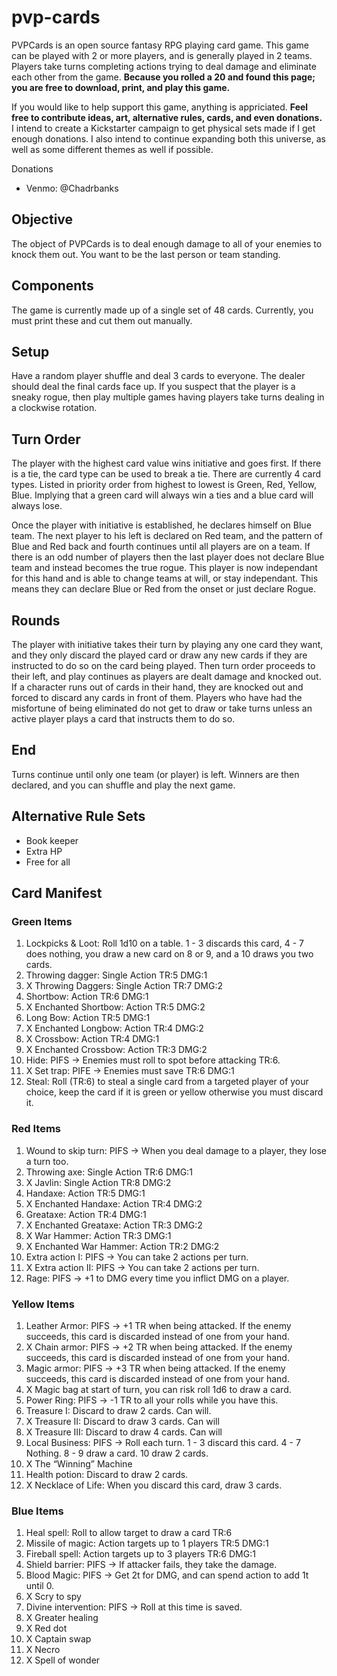 # pvp-cards
PVPCards is an open source fantasy RPG playing card game.
This game can be played with 2 or more players, and is generally played in 2 teams.
Players take turns completing actions trying to deal damage and eliminate each other from the game.
**Because you rolled a 20 and found this page; you are free to download, print, and play this game.**

If you would like to help support this game, anything is appriciated.
**Feel free to contribute ideas, art, alternative rules, cards, and even donations.**
I intend to create a Kickstarter campaign to get physical sets made if I get enough donations.
I also intend to continue expanding both this universe, as well as some different themes as well if possible.

Donations
- Venmo: @Chadrbanks

## Objective
The object of PVPCards is to deal enough damage to all of your enemies to knock them out.
You want to be the last person or team standing.

## Components
The game is currently made up of a single set of 48 cards.
Currently, you must print these and cut them out manually.

## Setup
Have a random player shuffle and deal 3 cards to everyone.
The dealer should deal the final cards face up.
If you suspect that the player is a sneaky rogue, then play multiple games having players take turns dealing in a clockwise rotation.

## Turn Order
The player with the highest card value wins initiative and goes first.
If there is a tie, the card type can be used to break a tie.
There are currently 4 card types.
Listed in priority order from highest to lowest is Green, Red, Yellow, Blue.
Implying that a green card will always win a ties and a blue card will always lose.

Once the player with initiative is established, he declares himself on Blue team.
The next player to his left is declared on Red team, and the pattern of Blue and Red back and fourth continues until all players are on a team.
If there is an odd number of players then the last player does not declare Blue team and instead becomes the true rogue.
This player is now independant for this hand and is able to change teams at will, or stay independant.
This means they can declare Blue or Red from the onset or just declare Rogue.

## Rounds
The player with initiative takes their turn by playing any one card they want, and they only discard the played card or draw any new cards if they are instructed to do so on the card being played.
Then turn order proceeds to their left, and play continues as players are dealt damage and knocked out.
If a character runs out of cards in their hand, they are knocked out and forced to discard any cards in front of them.
Players who have had the misfortune of being eliminated do not get to draw or take turns unless an active player plays a card that instructs them to do so. 

## End
Turns continue until only one team (or player) is left.
Winners are then declared, and you can shuffle and play the next game.

## Alternative Rule Sets
- Book keeper
- Extra HP
- Free for all

## Card Manifest

### Green Items
1. Lockpicks & Loot: Roll 1d10 on a table. 1 - 3 discards this card, 4 - 7 does nothing, you draw a new card on 8 or 9, and a 10 draws you two cards.
2. Throwing dagger: Single Action TR:5 DMG:1
3. X Throwing Daggers: Single Action TR:7 DMG:2
4. Shortbow: Action TR:6 DMG:1
5. X Enchanted Shortbow: Action TR:5 DMG:2
6. Long Bow: Action TR:5 DMG:1
7. X Enchanted Longbow: Action TR:4 DMG:2
8. X Crossbow: Action TR:4 DMG:1
9. X Enchanted Crossbow: Action TR:3 DMG:2
10. Hide: PIFS -> Enemies must roll to spot before attacking TR:6.
11. X Set trap: PIFE -> Enemies must save TR:6 DMG:1
12. Steal: Roll (TR:6) to steal a single card from a targeted player of your choice, keep the card if it is green or yellow otherwise you must discard it.

### Red Items
1. Wound to skip turn: PIFS -> When you deal damage to a player, they lose a turn too.
2. Throwing axe: Single Action TR:6 DMG:1
3. X Javlin: Single Action TR:8 DMG:2
4. Handaxe: Action TR:5 DMG:1
5. X Enchanted Handaxe: Action TR:4 DMG:2
6. Greataxe: Action TR:4 DMG:1
7. X Enchanted Greataxe: Action TR:3 DMG:2
8. X War Hammer: Action TR:3 DMG:1
9. X Enchanted War Hammer: Action TR:2 DMG:2
10. Extra action I: PIFS -> You can take 2 actions per turn.
11. X Extra action II: PIFS -> You can take 2 actions per turn.
12. Rage: PIFS -> +1 to DMG every time you inflict DMG on a player.

### Yellow Items
1. Leather Armor: PIFS -> +1 TR when being attacked. If the enemy succeeds, this card is discarded instead of one from your hand.
2. X Chain armor: PIFS -> +2 TR when being attacked. If the enemy succeeds, this card is discarded instead of one from your hand.
3. Magic armor: PIFS -> +3 TR when being attacked. If the enemy succeeds, this card is discarded instead of one from your hand.
4. X Magic bag at start of turn, you can risk roll 1d6 to draw a card.
5. Power Ring: PIFS -> -1 TR to all your rolls while you have this.
6. Treasure I: Discard to draw 2 cards. Can will.
7. X Treasure II: Discard to draw 3 cards. Can will
8. X Treasure III: Discard to draw 4 cards. Can will
9. Local Business: PIFS -> Roll each turn. 1 - 3 discard this card. 4 - 7 Nothing. 8 - 9 draw a card. 10 draw 2 cards.
10. X The “Winning” Machine
11. Health potion: Discard to draw 2 cards.
12. X Necklace of Life: When you discard this card, draw 3 cards.

### Blue Items
1. Heal spell: Roll to allow target to draw a card TR:6
2. Missile of magic: Action targets up to 1 players TR:5 DMG:1
3. Fireball spell: Action targets up to 3 players TR:6 DMG:1
4. Shield barrier: PIFS -> If attacker fails, they take the damage.
5. Blood Magic: PIFS -> Get 2t for DMG, and can spend action to add 1t until 0.
6. X Scry to spy
7. Divine intervention: PIFS -> Roll at this time is saved.
8. X Greater healing
9. X Red dot
10. X Captain swap
11. X Necro
12. X Spell of wonder
